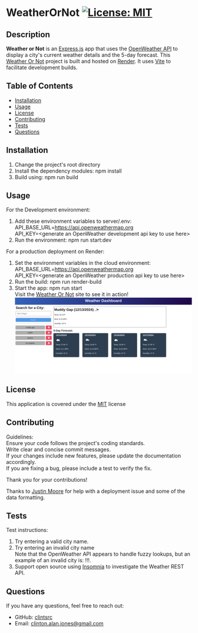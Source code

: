 
# WeatherOrNot [![License: MIT](https://img.shields.io/badge/License-MIT-yellow.svg)](https://opensource.org/licenses/MIT)

## Description

__Weather or Not__ is an [Express.js](https://expressjs.com/) app that uses the [OpenWeather API](https://openweathermap.org/api) to display a city's current weather details and the 5-day forecast. This [Weather Or Not](https://weatherornot-j0iy.onrender.com/) project is built and hosted on [Render](https://render.com/). It uses [Vite](https://vite.dev/) to facilitate development builds.

## Table of Contents

- [Installation](#installation)
- [Usage](#usage)
- [License](#license)
- [Contributing](#contributing)
- [Tests](#tests)
- [Questions](#questions)


## Installation

1. Change the project's root directory  
2. Install the dependency modules: npm install  
3. Build using: npm run build

## Usage

For the Development environment:  
1. Add these environment variables to server/.env:  
	API_BASE_URL=https://api.openweathermap.org  
	API_KEY=&lt;generate an OpenWeather development api key to use here&gt;  
2. Run the environment: npm run start:dev  
  
For a production deployment on Render:  
1. Set the environment variables in the cloud environment:  
	API_BASE_URL=https://api.openweathermap.org  
	API_KEY=&lt;generate an OpenWeather production api key to use here&gt;  
2. Run the build: npm run render-build  
3. Start the app: npm run start  
Visit the [Weather Or Not](https://weatherornot-j0iy.onrender.com/) site to see it in action!  
![WeatherOrNot screenshot](examples/WeatherOrNot.png) 

## License

This application is covered under the [MIT](https://opensource.org/licenses/MIT) license

## Contributing

Guidelines:  
Ensure your code follows the project's coding standards.  
Write clear and concise commit messages.  
If your changes include new features, please update the documentation accordingly.  
If you are fixing a bug, please include a test to verify the fix.  
  
Thank you for your contributions!  
  
Thanks to [Justin Moore](https://github.com/Jmo5896) for help with a deployment issue and some of the data formatting.

## Tests

Test instructions:  
1. Try entering a valid city name.  
2. Try entering an invalid city name  
Note that the OpenWeather API appears to handle fuzzy lookups, but an example of an invalid city is: !!!.  
3. Support open source using [Insomnia](https://insomnia.rest/) to investigate the Weather REST API.

## Questions

If you have any questions, feel free to reach out: 
- GitHub: [clintsrc](https://github.com/clintsrc)  
- Email: clinton.alan.jones@gmail.com

